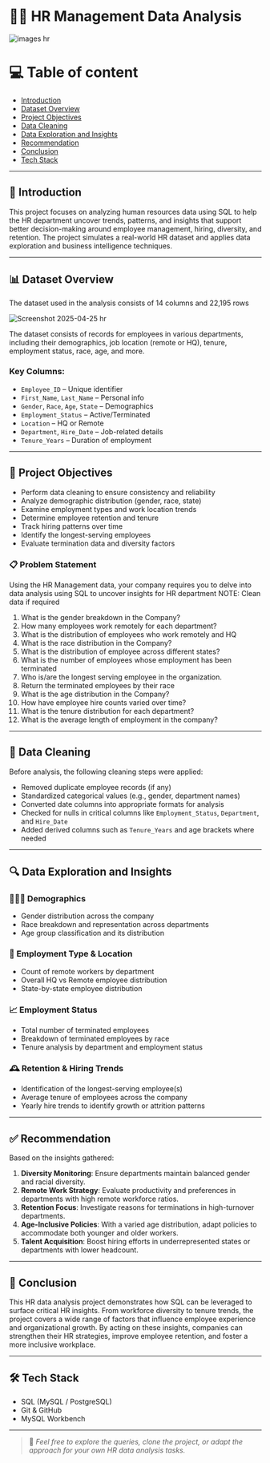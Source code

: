 # 👩‍💼 HR Management Data Analysis 

![images hr](https://github.com/user-attachments/assets/f22ed247-7e61-422e-8d99-ee2221c63c99)

# 💻 Table of content

- [Introduction](#introduction)
- [Dataset Overview](#dataset-overview)
- [Project Objectives](#project-objectives)
- [Data Cleaning](#data-cleaning)
- [Data Exploration and Insights](#data-exploration-and-insights)
- [Recommendation](#recommendation)
- [Conclusion](#conclusion)
- [Tech Stack](#tech-stack)
  

---

## 📌 Introduction

This project focuses on analyzing human resources data using SQL to help the HR department uncover trends, patterns, and insights that support better decision-making around employee management, hiring, diversity, and retention. The project simulates a real-world HR dataset and applies data exploration and business intelligence techniques.

---

## 📊 Dataset Overview

The dataset used in the analysis consists of 14 columns and 22,195 rows

![Screenshot 2025-04-25 hr](https://github.com/user-attachments/assets/44f33b33-1032-4975-bce8-5d29ee9b063b)

The dataset consists of records for employees in various departments, including their demographics, job location (remote or HQ), tenure, employment status, race, age, and more.

### Key Columns:
- `Employee_ID` – Unique identifier
- `First_Name`, `Last_Name` – Personal info
- `Gender`, `Race`, `Age`, `State` – Demographics
- `Employment_Status` – Active/Terminated
- `Location` – HQ or Remote
- `Department`, `Hire_Date` – Job-related details
- `Tenure_Years` – Duration of employment



---

## 🎯 Project Objectives

- Perform data cleaning to ensure consistency and reliability
- Analyze demographic distribution (gender, race, state)
- Examine employment types and work location trends
- Determine employee retention and tenure
- Track hiring patterns over time
- Identify the longest-serving employees
- Evaluate termination data and diversity factors

### 📋 Problem Statement

 
Using the HR Management data, your company requires you to delve into data analysis using SQL to
uncover insights for HR department 
NOTE: Clean data if required
1. What is the gender breakdown in the Company?
2. How many employees work remotely for each department?
3. What is the distribution of employees who work remotely and HQ
4. What is the race distribution in the Company?
5. What is the distribution of employee across different states?
6. What is the number of employees whose employment has been terminated
7. Who is/are the longest serving employee in the organization.
8. Return the terminated employees by their race
9. What is the age distribution in the Company?
10. How have employee hire counts varied over time?
11. What is the tenure distribution for each department?
12. What is the average length of employment in the company?

---

## 🧹 Data Cleaning

Before analysis, the following cleaning steps were applied:

- Removed duplicate employee records (if any)
- Standardized categorical values (e.g., gender, department names)
- Converted date columns into appropriate formats for analysis
- Checked for nulls in critical columns like `Employment_Status`, `Department`, and `Hire_Date`
- Added derived columns such as `Tenure_Years` and age brackets where needed

---

## 🔍 Data Exploration and Insights

### 🧑‍🤝‍🧑 Demographics
- Gender distribution across the company
- Race breakdown and representation across departments
- Age group classification and its distribution

### 💼 Employment Type & Location
- Count of remote workers by department
- Overall HQ vs Remote employee distribution
- State-by-state employee distribution

### 📈 Employment Status
- Total number of terminated employees
- Breakdown of terminated employees by race
- Tenure analysis by department and employment status

### 🕰 Retention & Hiring Trends
- Identification of the longest-serving employee(s)
- Average tenure of employees across the company
- Yearly hire trends to identify growth or attrition patterns

---

## ✅ Recommendation

Based on the insights gathered:

1. **Diversity Monitoring**: Ensure departments maintain balanced gender and racial diversity.
2. **Remote Work Strategy**: Evaluate productivity and preferences in departments with high remote workforce ratios.
3. **Retention Focus**: Investigate reasons for terminations in high-turnover departments.
4. **Age-Inclusive Policies**: With a varied age distribution, adapt policies to accommodate both younger and older workers.
5. **Talent Acquisition**: Boost hiring efforts in underrepresented states or departments with lower headcount.

---

## 🧾 Conclusion

This HR data analysis project demonstrates how SQL can be leveraged to surface critical HR insights. From workforce diversity to tenure trends, the project covers a wide range of factors that influence employee experience and organizational growth. By acting on these insights, companies can strengthen their HR strategies, improve employee retention, and foster a more inclusive workplace.

---

## 🛠 Tech Stack

- SQL (MySQL / PostgreSQL)
- Git & GitHub
- MySQL Workbench

---

> 💬 *Feel free to explore the queries, clone the project, or adapt the approach for your own HR data analysis tasks.*

